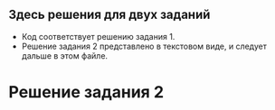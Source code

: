 ## Здесь решения для двух заданий 

- Код соответствует решению задания 1.
- Решение задания 2 представлено в текстовом виде, и следует дальше в этом файле.


# Решение задания 2
